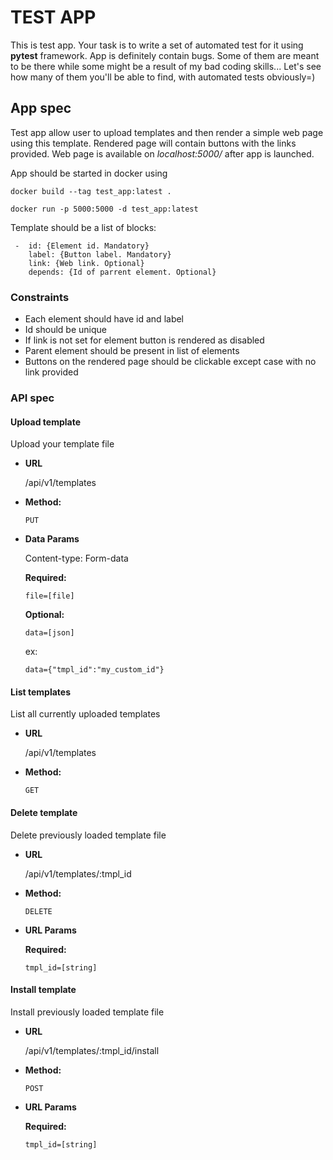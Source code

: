 # TEST APP

This is test app. Your task is to write a set of automated test for it using **pytest** framework.
App is definitely contain bugs. Some of them are meant to be there while some might be a result of my bad coding skills...
Let's see how many of them you'll be able to find, with automated tests obviously=)

## App spec

Test app allow user to upload templates and then render a simple web page using this template.
Rendered page will contain buttons with the links provided. 
Web page is available on *localhost:5000/* after app is launched.

App should be started in docker using

    docker build --tag test_app:latest .
    
    docker run -p 5000:5000 -d test_app:latest

Template should be a list of blocks:

     -  id: {Element id. Mandatory}
        label: {Button label. Mandatory}
        link: {Web link. Optional}
        depends: {Id of parrent element. Optional}
        
### Constraints

- Each element should have id and label
- Id should be unique
- If link is not set for element button is rendered as disabled
- Parent element should be present in list of elements
- Buttons on the rendered page should be clickable except case with no link provided

### API spec

#### Upload template

  Upload your template file

* **URL**

  /api/v1/templates

* **Method:**

  `PUT`

* **Data Params**

  Content-type: Form-data
    
    **Required:**
 
   `file=[file]`
   
    **Optional:**
 
   `data=[json]`
   
   ex:
   
   `data={"tmpl_id":"my_custom_id"}`
   
#### List templates

  List all currently uploaded templates

* **URL**

  /api/v1/templates

* **Method:**

  `GET`

#### Delete template

  Delete previously loaded template file

* **URL**

  /api/v1/templates/:tmpl_id

* **Method:**

  `DELETE`
  
*  **URL Params**

   **Required:**
 
   `tmpl_id=[string]`
   
#### Install template

  Install previously loaded template file

* **URL**

  /api/v1/templates/:tmpl_id/install

* **Method:**

  `POST`
  
*  **URL Params**

   **Required:**
 
   `tmpl_id=[string]`
